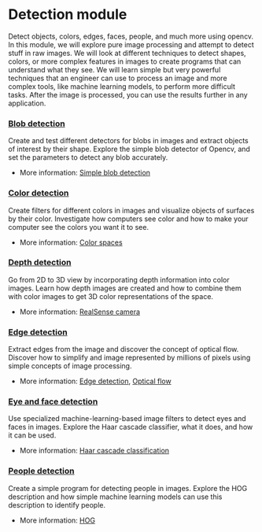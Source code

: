 # Detection module

Detect objects, colors, edges, faces, people, and much more using opencv. 
In this module, we will explore pure image processing and attempt to detect stuff in raw images. 
We will look at different techniques to detect shapes, colors, or more complex features in images to create programs that can understand what they see. 
We will learn simple but very powerful techniques that an engineer can use to process an image and more complex tools, like machine learning models, to perform more difficult tasks. 
After the image is processed, you can use the results further in any application.

### [Blob detection](https://github.com/LorisGiordano/ProjectEIT-Image-processing-toolbox/edit/main/Detection/Blob)

Create and test different detectors for blobs in images and extract objects of interest by their shape.
Explore the simple blob detector of Opencv, and set the parameters to detect any blob accurately. 

- More information: [Simple blob detection](https://learnopencv.com/blob-detection-using-opencv-python-c/)

### [Color detection](https://github.com/LorisGiordano/ProjectEIT-Image-processing-toolbox/edit/main/Detection/Colour)

Create filters for different colors in images and visualize objects of surfaces by their color.
Investigate how computers see color and how to make your computer see the colors you want it to see. 

- More information: [Color spaces](https://learnopencv.com/color-spaces-in-opencv-cpp-python/)

### [Depth detection](https://github.com/LorisGiordano/ProjectEIT-Image-processing-toolbox/edit/main/Detection/Depth)

Go from 2D to 3D view by incorporating depth information into color images. 
Learn how depth images are created and how to combine them with color images to get 3D color representations of the space.

- More information: [RealSense camera](https://github.com/IntelRealSense/librealsense/blob/jupyter/notebooks/distance_to_object.ipynb)

### [Edge detection](https://github.com/LorisGiordano/ProjectEIT-Image-processing-toolbox/edit/main/Detection/Edge)

Extract edges from the image and discover the concept of optical flow.
Discover how to simplify and image represented by millions of pixels using simple concepts of image processing.

- More information: [Edge detection](https://learnopencv.com/edge-detection-using-opencv/#canny-edge), [Optical flow](https://docs.opencv.org/3.4/d4/dee/tutorial_optical_flow.html)

### [Eye and face detection](https://github.com/LorisGiordano/ProjectEIT-Image-processing-toolbox/edit/main/Detection/Eye_and_face)

Use specialized machine-learning-based image filters to detect eyes and faces in images.
Explore the Haar cascade classifier, what it does, and how it can be used.

- More information: [Haar cascade classification](https://docs.opencv.org/3.4/db/d28/tutorial_cascade_classifier.html)

### [People detection](https://github.com/LorisGiordano/ProjectEIT-Image-processing-toolbox/edit/main/Detection/People)

Create a simple program for detecting people in images. 
Explore the HOG description and how simple machine learning models can use this description to identify people.

- More information: [HOG](https://www.thepythoncode.com/article/hog-feature-extraction-in-python#:~:text=The%20Histogram%20of%20Oriented%20Gradients,image%20or%20region%20of%20interest.)
